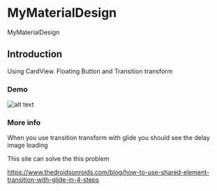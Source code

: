# MyMaterialDesign
MyMaterialDesign

## Introduction

Using CardView. Floating Button and Transition transform

### Demo

![alt text](/placeholder.png )

### More info

When you use transition transform with glide
you should see the delay image loading

This site can solve the this problem

https://www.thedroidsonroids.com/blog/how-to-use-shared-element-transition-with-glide-in-4-steps